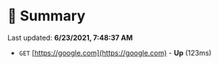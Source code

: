 # 📖 Summary
Last updated: **6/23/2021, 7:48:37 AM**

- `GET` [https://google.com](https://google.com) - **Up** (123ms)
